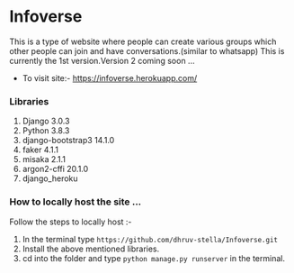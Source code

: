 # Infoverse
This is a type of website where people can create various groups which other people can join and have conversations.(similar to whatsapp)
This is currently the 1st version.Version 2 coming soon ...
- To visit site:- https://infoverse.herokuapp.com/
### Libraries 
1. Django 3.0.3
2. Python 3.8.3
3. django-bootstrap3 14.1.0 
4. faker 4.1.1
5. misaka 2.1.1
6. argon2-cffi 20.1.0    
7. django_heroku

### How to locally host the site ...
Follow the steps to locally host :-
1. In the terminal type `https://github.com/dhruv-stella/Infoverse.git`
2. Install the above mentioned libraries.
3. cd into the folder and type `python manage.py runserver` in the terminal.



